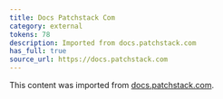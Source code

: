 ```yaml
---
title: Docs Patchstack Com
category: external
tokens: 78
description: Imported from docs.patchstack.com
has_full: true
source_url: https://docs.patchstack.com
---
```


This content was imported from [docs.patchstack.com](https://docs.patchstack.com).
